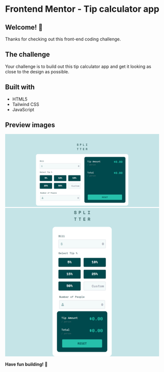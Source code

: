# Frontend Mentor - Tip calculator app

## Welcome! 👋

Thanks for checking out this front-end coding challenge. 
## The challenge

Your challenge is to build out this tip calculator app and get it looking as close to the design as possible.

## Built with
- HTML5
- Tailwind CSS
- JavaScript

## Preview images

<kbd><img src="DesktopViewSS.png" width="500px"></kbd>
<kbd><img src="MobileViewSS.png" width="500px"></kbd>

**Have fun building!** 🚀
